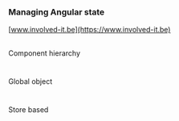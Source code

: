 ### Managing Angular state

[www.involved-it.be](https://www.involved-it.be)



## <i class="fa fa-sitemap fa-3x"></i>
Component hierarchy



# <i class="fa fa-code fa-3x"></i>
Global object



# <i class="fa fa-home fa-3x"></i>
Store based



